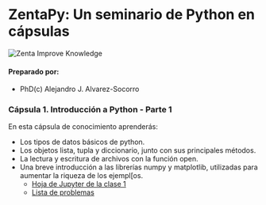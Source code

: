 # ZentaPy: Un seminario de Python en cápsulas
![Zenta Improve Knowledge](https://raw.githubusercontent.com/ajalvarez/iaparahumanos/master/ZiK.png)

#### Preparado por:
* PhD(c) Alejandro J. Alvarez-Socorro

### Cápsula 1. Introducción a Python - Parte 1
En esta cápsula de conocimiento aprenderás:

* Los tipos de datos básicos de python.
* Los objetos lista, tupla y diccionario, junto con sus principales métodos.
* La lectura y escritura de archivos con la función open.
* Una breve introducción a las librerías numpy y matplotlib, utilizadas para aumentar la riqueza de los ejempl[os.
  * [Hoja de Jupyter de la clase 1](https://github.com/ajalvarez/zentapython/blob/master/Clase_1.ipynb)
  * [Lista de problemas](http://www.google.com)


